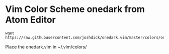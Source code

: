 # Vim Color Scheme onedark from Atom Editor

```
wget https://raw.githubusercontent.com/joshdick/onedark.vim/master/colors/onedark.vim
```

Place the onedark.vim in ~/.vim/colors/


